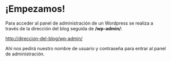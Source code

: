 # ¡Empezamos!

Para acceder al panel de administración de un Wordpress se realiza a través de la dirección del blog seguida de **/wp-admin/**:

[http://direccion-del-blog/wp-admin/](http://direccion-del-blog/wp-admin/)

Ahí nos pedirá nuestro nombre de usuario y contraseña para entrar al panel de administración. 



